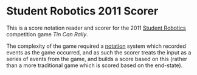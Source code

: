 # Student Robotics 2011 Scorer

This is a score notation reader and scorer for the 2011
[Student Robotics](https://www.studentrobotics.org) competition game
_Tin Can Rally_.

The complexity of the game required a [notation](notation) system
which recorded events as the game occurred, and as such the scorer
treats the input as a series of events from the game, and builds a
score based on this (rather than a more traditional game which is
scored based on the end-state).
